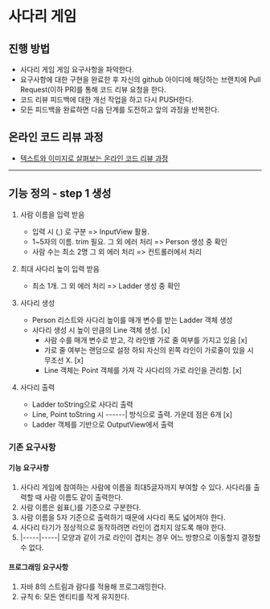 # 사다리 게임
## 진행 방법
* 사다리 게임 게임 요구사항을 파악한다.
* 요구사항에 대한 구현을 완료한 후 자신의 github 아이디에 해당하는 브랜치에 Pull Request(이하 PR)를 통해 코드 리뷰 요청을 한다.
* 코드 리뷰 피드백에 대한 개선 작업을 하고 다시 PUSH한다.
* 모든 피드백을 완료하면 다음 단계를 도전하고 앞의 과정을 반복한다.

## 온라인 코드 리뷰 과정
* [텍스트와 이미지로 살펴보는 온라인 코드 리뷰 과정](https://github.com/nextstep-step/nextstep-docs/tree/master/codereview)


---
## 기능 정의 - step 1 생성
1. 사람 이름을 입력 받음
    - 입력 시 (,) 로 구분 => InputView 활용.
    - 1~5자의 이름. trim 필요. 그 외 에러 처리 => Person 생성 중 확인
    - 사람 수는 최소 2명 그 외 에러 처리 => 컨트롤러에서 처리

2. 최대 사다리 높이 입력 받음
    - 최소 1개. 그 외 에러 처리 => Ladder 생성 중 확인

3. 사다리 생성
    - Person 리스트와 사다리 높이를 매개 변수를 받는 Ladder 객체 생성
    - 사다리 생성 시 높이 만큼의 Line 객체 생성. [x]
       - 사람 수를 매개 변수로 받고, 각 라인별 가로 줄 여부를 가지고 있음  [x]
       - 가로 줄 여부는 랜덤으로 설정 하되 자신의 왼쪽 라인이 가로줄이 있을 시 무조선 X. [x]
       - Line 객체는 Point 객체를 가져 각 사다리의 가로 라인을 관리함. [x]

4. 사다리 출력
    - Ladder toString으로 사다리 출력
    - Line, Point toString 시 ------| 방식으로 출력. 가운데 점은 6개 [x]
    - Ladder 객체를 기반으로 OutputView에서 출력

### 기존 요구사항
#### 기능 요구사항
1. 사다리 게임에 참여하는 사람에 이름을 최대5글자까지 부여할 수 있다. 사다리를 출력할 때 사람 이름도 같이 출력한다.
2. 사람 이름은 쉼표(,)를 기준으로 구분한다.
3. 사람 이름을 5자 기준으로 출력하기 때문에 사다리 폭도 넓어져야 한다.
4. 사다리 타기가 정상적으로 동작하려면 라인이 겹치지 않도록 해야 한다.
5. |-----|-----| 모양과 같이 가로 라인이 겹치는 경우 어느 방향으로 이동할지 결정할 수 없다.

#### 프로그래밍 요구사항
1. 자바 8의 스트림과 람다를 적용해 프로그래밍한다.
2. 규칙 6: 모든 엔티티를 작게 유지한다.